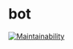 # bot

[![Maintainability](https://api.codeclimate.com/v1/badges/e3f47d7ee443d2cd2964/maintainability)](https://codeclimate.com/github/TimurDavlet/bot/maintainability)
